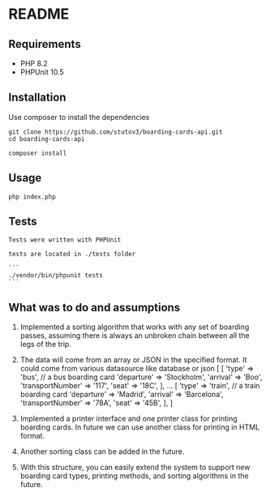 README
==============

Requirements
------------
- PHP 8.2
- PHPUnit 10.5

Installation
------------

Use composer to install the dependencies

    git clone https://github.com/stutov3/boarding-cards-api.git
    cd boarding-cards-api

    composer install

Usage
-----

    php index.php

Tests
-----

    Tests were written with PHPUnit

    tests are located in ./tests folder

    ```
    ./vendor/bin/phpunit tests
    ```

What was to do and assumptions
----------------
1. Implemented a sorting algorithm that works with any set of boarding passes, assuming there is always an unbroken chain between all the legs of the trip.
2. The data will come from an array or JSON in the specified format. It could come from various datasource like database or json
[
    [
        'type' => 'bus', // a bus boarding card
        'departure' => 'Stockholm',
        'arrival' => 'Boo',
        'transportNumber' => '117',
        'seat' => '18C',
    ],
    ...
    [
        'type' => 'train', // a train boarding card
        'departure' => 'Madrid',
        'arrival' => 'Barcelona',
        'transportNumber' => '78A',
        'seat' => '45B',
    ],
]

3. Implemented a printer interface and one printer class for printing boarding cards. In future we can use another class for printing in HTML format.
4. Another sorting class can be added in the future.
5. With this structure, you can easily extend the system to support new boarding card types, printing methods, and sorting algorithms in the future.

